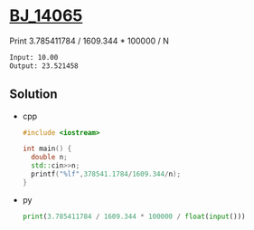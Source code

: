 # [BJ_14065](https://acmicpc.net/problem/14065)

Print 3.785411784 / 1609.344 * 100000 / N

```txt
Input: 10.00
Output: 23.521458
```

## Solution

* cpp

  ```cpp
  #include <iostream>

  int main() {
    double n;
    std::cin>>n;
    printf("%lf",378541.1784/1609.344/n);
  }
  ```

* py

  ```py
  print(3.785411784 / 1609.344 * 100000 / float(input()))
  ```
